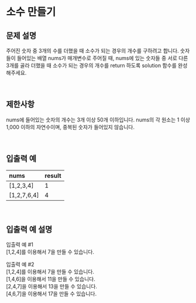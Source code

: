 # 소수 만들기

## 문제 설명
주어진 숫자 중 3개의 수를 더했을 때 소수가 되는 경우의 개수를 구하려고 합니다. 숫자들이 들어있는 배열 nums가 매개변수로 주어질 때, nums에 있는 숫자들 중 서로 다른 3개를 골라 더했을 때 소수가 되는 경우의 개수를 return 하도록 solution 함수를 완성해주세요.

<br/>

## 제한사항
nums에 들어있는 숫자의 개수는 3개 이상 50개 이하입니다.
nums의 각 원소는 1 이상 1,000 이하의 자연수이며, 중복된 숫자가 들어있지 않습니다.

<br/>

## 입출력 예
|nums|	result|
|:---|:---|
|[1,2,3,4]	|1|
|[1,2,7,6,4]|	4|

<br/>

## 입출력 예 설명
입출력 예 #1    
[1,2,4]를 이용해서 7을 만들 수 있습니다.

입출력 예 #2    
[1,2,4]를 이용해서 7을 만들 수 있습니다.    
[1,4,6]을 이용해서 11을 만들 수 있습니다.    
[2,4,7]을 이용해서 13을 만들 수 있습니다.    
[4,6,7]을 이용해서 17을 만들 수 있습니다.    
